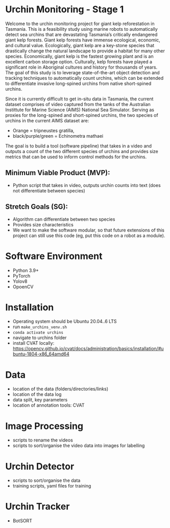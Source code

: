 # Urchin Monitoring - Stage 1

Welcome to the urchin monitoring project for giant kelp reforestation in Tasmania. This is a feasibility study using marine robots to automatically detect sea urchins that are devastating Tasmania’s critically endangered giant kelp forests. Giant kelp forests have immense ecological, economic, and cultural value. Ecologically, giant kelp are a key-stone species that drastically change the natural landscape to provide a habitat for many other species. Economically, giant kelp is the fastest growing plant and is an excellent carbon storage option. Culturally, kelp forests have played a significant role in Aboriginal cultures and history for thousands of years. The goal of this study is to leverage state-of-the-art object detection and tracking techniques to automatically count urchins, which can be extended to differentiate invasive long-spined urchins from native short-spined urchins. 

Since it is currently difficult to get in-situ data in Tasmania, the current dataset comprises of video captured from the tanks of the Australian Instittute for Marine Science (AIMS) National Sea Simulator.  Serving as proxies for the long-spined and short-spined urchins, the two species of urchins in the current AIMS dataset are:

  - Orange = tripneustes gratilla,
  - black/purple/green = Echinometra mathaei

The goal is to build a tool (software pipeline) that takes in a video and outputs a count of the two different species of urchins and provides size metrics that can be used to inform control methods for the urchins. 

## Minimum Viable Product (MVP):
- Python script that takes in video, outputs urchin counts into text (does not differentiate between species)

## Stretch Goals (SG):
- Algorithm  can differentiate between two species
- Provides size characteristics
- We want to make the software modular, so that future extensions of this project can still use this code (eg, put this code on a robot as a module). 

# Software Environment
- Python 3.9+
- PyTorch
- Yolov8
- OpoenCV

# Installation
- Operating system should be Ubuntu 20.04..6 LTS
- run `make_urchins_venv.sh`
- `conda activate urchins`
- navigate to urchins folder
- install CVAT locally: https://opencv.github.io/cvat/docs/administration/basics/installation/#ubuntu-1804-x86_64amd64 

# Data
- location of the data (folders/directories/links)
- location of the data log
- data split, key parameters
- location of annotation tools: CVAT

# Image Processing
- scripts to rename the videos
- scripts to sort/organise the video data into images for labelling

# Urchin Detector
- scripts to sort/organise the data 
- training scripts, yaml files for training 

# Urchin Tracker
- BotSORT



